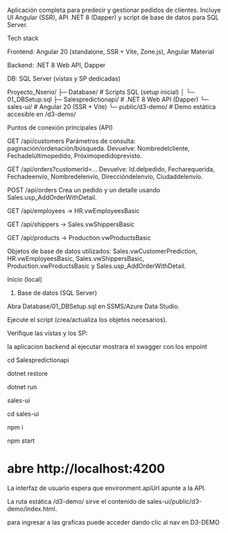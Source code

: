 Aplicación completa para predecir y gestionar pedidos de clientes.
Incluye UI Angular (SSR), API .NET 8 (Dapper) y script de base de datos para SQL Server.

Tech stack

Frontend: Angular 20 (standalone, SSR + Vite, Zone.js), Angular Material

Backend: .NET 8 Web API, Dapper

DB: SQL Server (vistas y SP dedicadas)


Proyecto_Nserio/
├─ Database/                 # Scripts SQL (setup inicial)
│  └─ 01_DBSetup.sql
├─ Salespredictionapi/       # .NET 8 Web API (Dapper)
└─ sales-ui/                 # Angular 20 (SSR + Vite)
   └─ public/d3-demo/        # Demo estática accesible en /d3-demo/

Puntos de conexión principales (API)

GET /api/customers
Parámetros de consulta: paginación/ordenación/búsqueda. Devuelve: Nombredelcliente, Fechadelúltimopedido, Próximopedidoprevisto.

GET /api/orders?customerId=...
Devuelve: Id.delpedido, Fecharequerida, Fechadeenvío, Nombredelenvío, Direccióndelenvío, Ciudaddelenvío.

POST /api/orders
Crea un pedido y un detalle usando Sales.usp_AddOrderWithDetail.

GET /api/employees → HR.vwEmployeesBasic

GET /api/shippers → Sales.vwShippersBasic

GET /api/products → Production.vwProductsBasic

Objetos de base de datos utilizados:
Sales.vwCustomerPrediction, HR.vwEmployeesBasic, Sales.vwShippersBasic, Production.vwProductsBasic y Sales.usp_AddOrderWithDetail.

Inicio (local)
1) Base de datos (SQL Server)

Abra Database/01_DBSetup.sql en SSMS/Azure Data Studio.

Ejecute el script (crea/actualiza los objetos necesarios).

Verifique las vistas y los SP:


la aplicacion backend al ejecutar mostrara el swagger con los enpoint  

cd Salespredictionapi

dotnet restore

dotnet run

sales-ui

cd sales-ui

npm i

npm start

# abre http://localhost:4200


La interfaz de usuario espera que environment.apiUrl apunte a la API.

La ruta estática /d3-demo/ sirve el contenido de sales-ui/public/d3-demo/index.html.

para ingresar a las graficas puede acceder dando clic al nav en D3-DEMO
